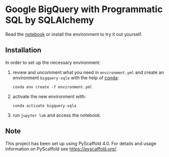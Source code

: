 # Google BigQuery with Programmatic SQL by SQLAlchemy

Read the [notebook](notebook.ipynb) or install the environment to try it out yourself.

## Installation

In order to set up the necessary environment:

1. review and uncomment what you need in `environment.yml` and create an environment `bigquery-sqla` with the help of [conda]:
   ```
   conda env create -f environment.yml
   ```
2. activate the new environment with:
   ```
   conda activate bigquery-sqla
   ```
3. run `jupyter lab` and access the notebook.


<!-- pyscaffold-notes -->

## Note

This project has been set up using PyScaffold 4.0.
For details and usage information on PyScaffold see https://pyscaffold.org/.

[conda]: https://docs.conda.io/
[Jupyter]: https://jupyter.org/
